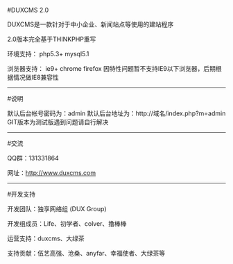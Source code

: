 #DUXCMS 2.0

DUXCMS是一款针对于中小企业、新闻站点等使用的建站程序

2.0版本完全基于THINKPHP重写

环境支持：
php5.3+
mysql5.1

浏览器支持：
ie9+ chrome firefox 
因特性问题暂不支持IE9以下浏览器，后期根据情况做IE8兼容性

----

#说明

默认后台帐号密码为：admin
默认后台地址为：http://域名/index.php?m=admin
GIT版本为测试版遇到问题请自行解决

----

#交流

QQ群：131331864
 	
网址：http://www.duxcms.com

----

#开发支持

开发团队：独享网络组 (DUX Group)

开发组成员：Life、初学者、colver、撸棒棒

运营支持：duxcms、大绿茶

支持贡献：伍艺高强、沧桑、anyfar、幸福使者、大绿茶等